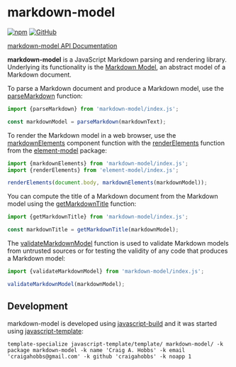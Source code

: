 # markdown-model

[![npm](https://img.shields.io/npm/v/markdown-model)](https://www.npmjs.com/package/markdown-model)
[![GitHub](https://img.shields.io/github/license/craigahobbs/markdown-model)](https://github.com/craigahobbs/markdown-model/blob/main/LICENSE)

[markdown-model API Documentation](https://craigahobbs.github.io/markdown-model/)

**markdown-model** is a JavaScript Markdown parsing and rendering library. Underlying its
functionality is the
[Markdown Model](https://craigahobbs.github.io/markdown-model/doc/#name=Markdown),
an abstract model of a Markdown document.

To parse a Markdown document and produce a Markdown model, use the
[parseMarkdown](https://craigahobbs.github.io/markdown-model/module-lib_parser.html#.parseMarkdown)
function:

``` javascript
import {parseMarkdown} from 'markdown-model/index.js';

const markdownModel = parseMarkdown(markdownText);
```

To render the Markdown model in a web browser, use the
[markdownElements](https://craigahobbs.github.io/markdown-model/module-lib_elements.html#.markdownElements)
component function with the
[renderElements](https://craigahobbs.github.io/element-model/module-lib_elementModel.html#.renderElements)
function from the
[element-model](https://www.npmjs.com/package/element-model)
package:


``` javascript
import {markdownElements} from 'markdown-model/index.js';
import {renderElements} from 'element-model/index.js';

renderElements(document.body, markdownElements(markdownModel));
```

You can compute the title of a Markdown document from the Markdown model using the
[getMarkdownTitle](https://craigahobbs.github.io/markdown-model/module-lib_markdownModel.html#.getMarkdownTitle)
function:

``` javascript
import {getMarkdownTitle} from 'markdown-model/index.js';

const markdownTitle = getMarkdownTitle(markdownModel);
```

The
[validateMarkdownModel](https://craigahobbs.github.io/markdown-model/module-lib_markdownModel.html#.validateMarkdownModel)
function is used to validate Markdown models from untrusted sources or for testing the validity of any code that produces a Markdown model:

``` javascript
import {validateMarkdownModel} from 'markdown-model/index.js';

validateMarkdownModel(markdownModel);
```


## Development

markdown-model is developed using [javascript-build](https://github.com/craigahobbs/javascript-build#readme)
and it was started using [javascript-template](https://github.com/craigahobbs/javascript-template#readme):

```
template-specialize javascript-template/template/ markdown-model/ -k package markdown-model -k name 'Craig A. Hobbs' -k email 'craigahobbs@gmail.com' -k github 'craigahobbs' -k noapp 1
```
